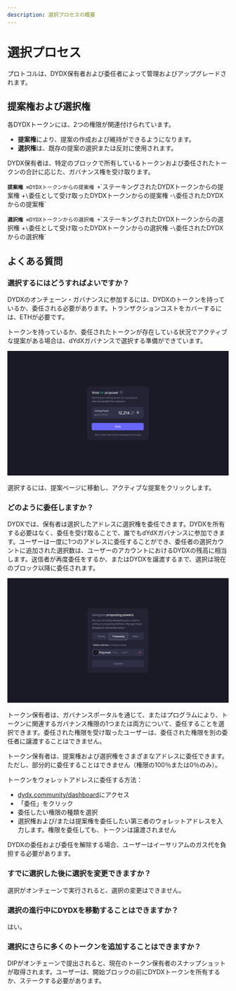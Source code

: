 ```yaml
---
description: 選択プロセスの概要
---
```


# 選択プロセス

プロトコルは、DYDX保有者および委任者によって管理およびアップグレードされます。

## **提案権および選択権**

各DYDXトークンには、2つの権限が関連付けられています。

* **提案権**により、提案の作成および維持ができるようになります。
* **選択権**は、既存の提案の選択または反対に使用されます。

DYDX保有者は、特定のブロックで所有しているトークンおよび委任されたトークンの合計に応じた、ガバナンス権を受け取ります。

**`提案権 =`**`DYDXトークンからの提案権 +`\`ステーキングされたDYDXトークンからの提案権 +`\`委任として受け取ったDYDXトークンからの提案権 -`\`委任されたDYDXからの提案権`

**`選択権 =`**`DYDXトークンからの選択権 +`\`ステーキングされたDYDXトークンからの選択権 +`\`委任として受け取ったDYDXトークンからの選択権 -`\`委任されたDYDXからの選択権`

## よくある質問

### 選択するにはどうすればよいですか？

DYDXのオンチェーン・ガバナンスに参加するには、DYDXのトークンを持っているか、委任される必要があります。トランザクションコストをカバーするには、ETHが必要です。

トークンを持っているか、委任されたトークンが存在している状況でアクティブな提案がある場合は、dYdXガバナンスで選択する準備ができています。

![Cast votes using your voting power](<../.gitbook/assets/image (87).png>)

選択するには、提案ページに移動し、アクティブな提案をクリックします。

### **どのように委任しますか？**

DYDXでは、保有者は選択したアドレスに選択権を委任できます。DYDXを所有する必要はなく、委任を受け取ることで、誰でもdYdXガバナンスに参加できます。ユーザーは一度に1つのアドレスに委任することができ、委任者の選択カウントに追加された選択数は、ユーザーのアカウントにおけるDYDXの残高に相当します。送信者が再度委任をするか、またはDYDXを譲渡するまで、選択は現在のブロック以降に委任されます。

![Delegate away your voting & proposing powers](<../.gitbook/assets/image (86).png>)

トークン保有者は、ガバナンスポータルを通じて、またはプログラムにより、トークンに関連するガバナンス権限の1つまたは両方について、委任することを選択できます。委任された権限を受け取ったユーザーは、委任された権限を別の委任者に譲渡することはできません。

トークン保有者は、提案権および選択権をさまざまなアドレスに委任できます。ただし、部分的に委任することはできません（権限の100％または0％のみ）。

トークンをウォレットアドレスに委任する方法：

* [dydx.community/dashboard](https://dydx.community/dashboard)にアクセス
* 「委任」をクリック
* 委任したい権限の種類を選択
* 選択権および/または提案権を委任したい第三者のウォレットアドレスを入力します。権限を委任しても、トークンは譲渡されません

DYDXの委任および委任を解除する場合、ユーザーはイーサリアムのガス代を負担する必要があります。

### すでに選択した後に選択を変更できますか？

選択がオンチェーンで実行されると、選択の変更はできません。

### 選択の進行中にDYDXを移動することはできますか？

はい。

### 選択にさらに多くのトークンを追加することはできますか？

DIPがオンチェーンで提出されると、現在のトークン保有者のスナップショットが取得されます。ユーザーは、開始ブロックの前にDYDXトークンを所有するか、ステークする必要があります。
